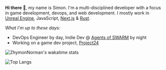 **Hi there** 👋, my name is Simon. I'm a multi-disciplined developer with a focus in game development, devops, and web development. I mostly work in [Unreal Engine](https://unrealengine.com/), JavaScript, [Next.js](https://nextjs.org) & [Rust](https://www.rust-lang.org/). 

*What I'm up to these days:*
- DevOps Engineer by day, Indie Dev @ [Agents of SWARM](https://agentsofswarm.com) by night
- Working on a game dev project, [Project24](https://swrm.link/?i=0o1lJ)

<!--
**ZhymonNorman/ZhymonNorman** is a ✨ _special_ ✨ repository because its `README.md` (this file) appears on your GitHub profile.

Here are some ideas to get you started:

- 🔭 I’m currently working on ...
- 🌱 I’m currently learning ...
- 👯 I’m looking to collaborate on ...
- 🤔 I’m looking for help with ...
- 💬 Ask me about ...
- 📫 How to reach me: ...
- 😄 Pronouns: ...
- ⚡ Fun fact: ...
-->

![ZhymonNorman's wakatime stats](https://github-readme-stats.vercel.app/api?username=ZhymonNorman&show_icons=true&bg_color=127,C9DB03,E6E200&title_color=000&text_color=2C2C2E&icon_color=2C2C2E)

![Top Langs](https://wakatime.com/share/@ZhymonNorman/1190eeb6-1e4e-42fd-a4c3-fbd588d96abc.png)

<!--
<a rel="me" href="https://mastodon.online/@Zhymon">Mastodon</a>
-->
